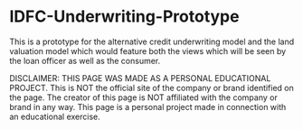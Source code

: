 # IDFC-Underwriting-Prototype
This is a prototype for the alternative credit underwriting model and the land valuation model which would feature both the views which will be seen by the loan officer as well as the consumer.


  DISCLAIMER: THIS PAGE WAS MADE AS A PERSONAL EDUCATIONAL PROJECT. 
  This is NOT the official site of the company or brand identified on the page. 
  The creator of this page is NOT affiliated with the company or brand in any way. 
  This page is a personal project made in connection with an educational exercise.
